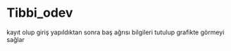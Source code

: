 # Tibbi_odev
kayıt olup giriş yapıldıktan sonra baş ağrısı bilgileri tutulup grafikte görmeyi sağlar
